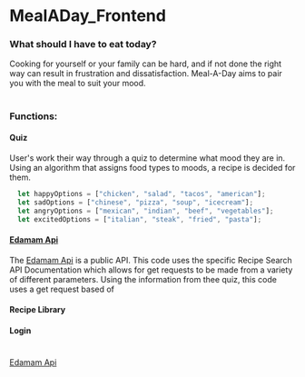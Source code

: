 # MealADay_Frontend

### What should I have to eat today? 
Cooking for yourself or your family can be hard, and if not done the right way can result in frustration and dissatisfaction. Meal-A-Day aims to pair you with the meal to suit your mood.
# 
### Functions:
#### Quiz
User's work their way through a quiz to determine what mood they are in. Using an algorithm that assigns food types to moods, a recipe is decided for them. 

```javascript 
  let happyOptions = ["chicken", "salad", "tacos", "american"];
  let sadOptions = ["chinese", "pizza", "soup", "icecream"];
  let angryOptions = ["mexican", "indian", "beef", "vegetables"];
  let excitedOptions = ["italian", "steak", "fried", "pasta"];

```

#### [Edamam Api](https://developer.edamam.com/)
The [Edamam Api](https://developer.edamam.com/) is a public API. This code uses the specific Recipe Search API Documentation which allows for get requests to be made from a variety of different parameters. Using the information from thee quiz, this code uses a get request based of
#### Recipe Library
#### Login



#

[Edamam Api](https://developer.edamam.com/)
